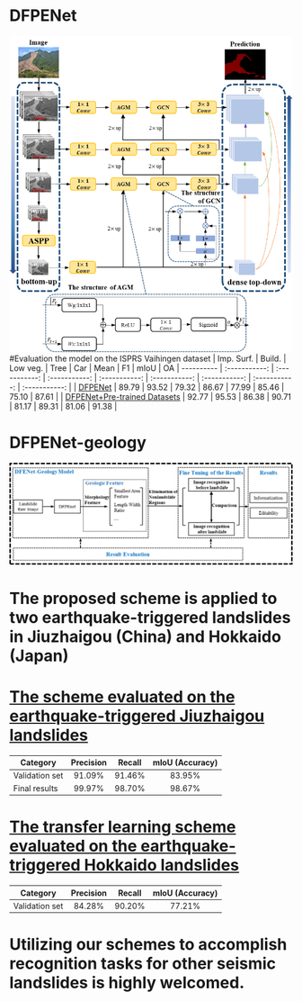 # DFPENet
![The overview of DFPENet](DFPENet.png)
#Evaluation the model on the ISPRS Vaihingen dataset
| Imp. Surf.	| Build. | Low veg. | Tree |	Car |	Mean | F1 |	mIoU |	OA
| ---------- | :-----------:  | :-----------: | :-----------: | :-----------: | :-----------: | :-----------: | :-----------: | :-----------: |
| [DFPENet](https://pan.baidu.com/s/17Iei_F87qQZPl9yjv8vNXQ)     | 89.79	| 93.52  |	79.32  |	86.67  |	77.99  |	85.46  |	75.10  |	87.61  |
| [DFPENet+Pre-trained Datasets](https://pan.baidu.com/s/1ZExwMqggLb33FJ7V-AtluQ) 	| 92.77 |	95.53 |	86.38 |	90.71 |	81.17 |	89.31 |	81.06 |	91.38 |

# DFPENet-geology
![Process flow of the recognition scheme for co-seismic landslides.](DFPENet-Geology.png)
# The proposed scheme is applied to two earthquake-triggered landslides in Jiuzhaigou (China) and Hokkaido (Japan)
# [The scheme evaluated on the earthquake-triggered Jiuzhaigou landslides](https://pan.baidu.com/s/1KeFKTCDff1nSmRqAfI286A)
| Category | Precision | Recall | mIoU (Accuracy) |
| ---------- | :-----------:  | :-----------: | :-----------: |
| Validation set | 91.09% | 91.46% | 83.95% |
| Final results | 99.97% | 98.70% |	98.67% |

# [The transfer learning scheme evaluated on the earthquake-triggered Hokkaido landslides](https://pan.baidu.com/s/1lEkSMMe7RmHgwRAFTyHi1g)
| Category | Precision | Recall | mIoU (Accuracy) |
| ---------- | :-----------:  | :-----------: | :-----------: |
| Validation set |84.28% | 90.20% |	77.21% |

# Utilizing our schemes to accomplish recognition tasks for other seismic landslides is highly welcomed.
